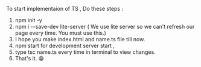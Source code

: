 To start implementaion of TS , Do these steps : 
1. npm init -y 
2. npm i --save-dev lite-server 
( We use lite server so we can't refresh our page every time. You must use this.)
3. I hope you make index.html and name.ts file till now.
4. npm start for development server start ,
5. type tsc name.ts every time in terminal to view changes.
6. That's it. 😁

